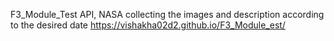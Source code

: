 F3_Module_Test
API, NASA collecting the images and description according to the desired date
https://vishakha02d2.github.io/F3_Module_est/
